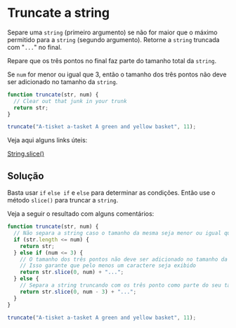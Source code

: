 # Truncate a string

Separe uma `string` (primeiro argumento) se não for maior que o máximo permitido para a `string` (segundo argumento). Retorne a `string` truncada com "`...`" no final.

Repare que os três pontos no final faz parte do tamanho total da `string`.

Se `num` for menor ou igual que 3, então o tamanho dos três pontos não deve ser adicionado no tamanho da `string`.

```js
function truncate(str, num) {
  // Clear out that junk in your trunk
  return str;
}

truncate("A-tisket a-tasket A green and yellow basket", 11);
```

<!-- more -->

Veja aqui alguns links úteis:

[String.slice()](https://developer.mozilla.org/en-US/docs/Web/JavaScript/Reference/Global_Objects/String/slice)
## Solução

Basta usar `if` `else if` e `else` para determinar as condições. Então use o método `slice()` para truncar a `string`.

Veja a seguir o resultado com alguns comentários:

```js
function truncate(str, num) {
  // Não separa a string caso o tamanho da mesma seja menor ou igual que num
  if (str.length <= num) {
    return str;
  } else if (num <= 3) {
    // O tamanho dos três pontos não deve ser adicionado no tamanho da string.
    // Isso garante que pelo menos um caractere seja exibido
    return str.slice(0, num) + "...";
  } else {
    // Separa a string truncando com os três ponto como parte do seu tamanho total
    return str.slice(0, num - 3) + "...";
  }
}

truncate("A-tisket a-tasket A green and yellow basket", 11);
```
